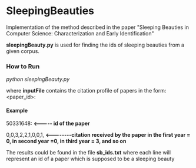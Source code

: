 # SleepingBeauties
Implementation of the method described in the paper "Sleeping Beauties in Computer Science: Characterization and Early Identification"

**sleepingBeauty.py** is used for finding the ids of sleeping beauties from a given corpus.

### How to Run
*python sleepingBeauty.py <inputFile>*

where **inputFile** contains the citation profile of papers in the form:
<paper_id>:<enter>
<comma separated list of citation counts received by the paper in the consecutive years from its year of publication>

#### Example
50331648:  **<----- id of the paper** 

0,0,3,2,2,1,0,0,1, **<--------citation received by the paper in the first year = 0, in second year =0, in third year = 3, and so on**

The results could be found in the file **sb_ids.txt** where each line will represent an id of a paper which is supposed to be a sleeping beauty
